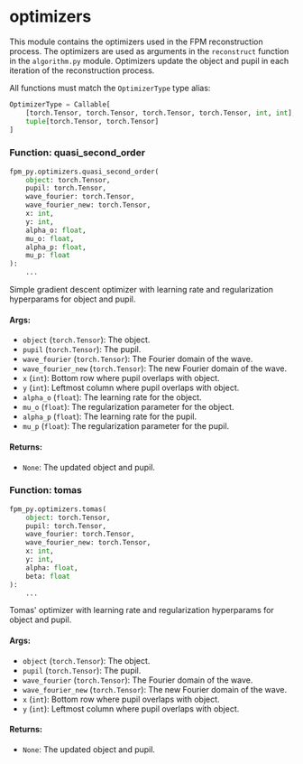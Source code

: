 # optimizers

This module contains the optimizers used in the FPM reconstruction process. The optimizers are used as arguments in the `reconstruct` function in the `algorithm.py` module. Optimizers update the object and pupil in each iteration of the reconstruction process.

All functions must match the `OptimizerType` type alias:
```python
OptimizerType = Callable[
    [torch.Tensor, torch.Tensor, torch.Tensor, torch.Tensor, int, int], 
    tuple[torch.Tensor, torch.Tensor]
]
```


### Function: quasi_second_order

```python
fpm_py.optimizers.quasi_second_order(
    object: torch.Tensor,
    pupil: torch.Tensor,
    wave_fourier: torch.Tensor,
    wave_fourier_new: torch.Tensor,
    x: int,
    y: int,
    alpha_o: float,
    mu_o: float,
    alpha_p: float,
    mu_p: float
):
    ...
```

Simple gradient descent optimizer with learning rate and regularization hyperparams for object and pupil.

#### Args:
- `object` (`torch.Tensor`): The object.
- `pupil` (`torch.Tensor`): The pupil.
- `wave_fourier` (`torch.Tensor`): The Fourier domain of the wave.
- `wave_fourier_new` (`torch.Tensor`): The new Fourier domain of the wave.
- `x` (`int`): Bottom row where pupil overlaps with object.
- `y` (`int`): Leftmost column where pupil overlaps with object.
- `alpha_o` (`float`): The learning rate for the object.
- `mu_o` (`float`): The regularization parameter for the object.
- `alpha_p` (`float`): The learning rate for the pupil.
- `mu_p` (`float`): The regularization parameter for the pupil.

#### Returns:
- `None`: The updated object and pupil.


### Function: tomas

```python
fpm_py.optimizers.tomas(
    object: torch.Tensor,
    pupil: torch.Tensor,
    wave_fourier: torch.Tensor,
    wave_fourier_new: torch.Tensor,
    x: int,
    y: int,
    alpha: float,
    beta: float
):
    ...
```

Tomas' optimizer with learning rate and regularization hyperparams for object and pupil.

#### Args:
- `object` (`torch.Tensor`): The object.
- `pupil` (`torch.Tensor`): The pupil.
- `wave_fourier` (`torch.Tensor`): The Fourier domain of the wave.
- `wave_fourier_new` (`torch.Tensor`): The new Fourier domain of the wave.
- `x` (`int`): Bottom row where pupil overlaps with object.
- `y` (`int`): Leftmost column where pupil overlaps with object.

#### Returns:
- `None`: The updated object and pupil.


